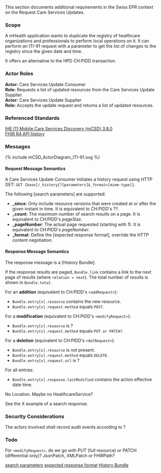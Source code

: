This section documents additional requirements in the Swiss EPR context on the Request Care Services Updates.

### Scope

A mHealth application wants to duplicate the registry of healthcare organizations and professionals to perform local
operations on it. It can perform an ITI-91 request with a parameter to get the list of changes to the
registry since the given date and time.

It offers an alternative to the HPD CH:PIDD transaction.

### Actor Roles

**Actor:** Care Services Update Consumer<br>
**Role:** Requests a list of updated resources from the Care Services Update Supplier.<br>
**Actor:** Care Services Update Supplier<br>
**Role:** Accepts the update request and returns a list of updated resources.

### Referenced Standards

[IHE ITI Mobile Care Services Discovery (mCSD) 3.8.0](https://profiles.ihe.net/ITI/mCSD/3.8.0/)<br>
[FHIR R4 API history](http://hl7.org/fhir/R4/http.html#history)

### Messages

<div>{% include mCSD_ActorDiagram_ITI-91.svg %}</div>

#### Request Message Semantics

A Care Services Update Consumer initiates a history request using HTTP GET: 
`GET [base]/_history{?[parameters]&_format=[mime-type]}`.

The following [search parameters] are supported:

- **\_since**: Only include resource versions that were created at or after the given instant in time. It is 
  equivalent to CH:PIDD's ??.
- **\_count**: The maximum number of search results on a page. It is equivalent to CH:PIDD's _pageSize_.
- **\_pageNumber**: The actual page requested (starting with 1). It is equivalent to CH:PIDD's _pageNumber_.
- **\_format**: Define the [expected response format], override the HTTP content negotiation.

#### Response Message Semantics

The response message is a [History Bundle].

If the response results are paged, `Bundle.link` contains a link to the next page of results (where `relation = next`).
The total number of results is shown in `Bundle.total`.

For an **addition** (equivalent to CH:PIDD's `<addRequest>`):

- `Bundle.entry[x].resource` contains the new resource.
- `Bundle.entry[x].request.method` equals `POST`.

For a **modification** (equivalent to CH:PIDD's `<modifyRequest>`):

- `Bundle.entry[x].resource` is ?
- `Bundle.entry[x].request.method` equals `PUT or PATCH?`.

For a **deletion** (equivalent to CH:PIDD's `<delRequest>`):

- `Bundle.entry[x].resource` is not present.
- `Bundle.entry[x].request.method` equals `DELETE`.
- `Bundle.entry[x].request.url` is ?

For all entries:

- `Bundle.entry[x].response.lastModified` contains the action effective date time.

No Location. Maybe no HealthcareService?

See the X example of a search response.

### Security Considerations

The actors involved shall record audit events according to ?

### Todo

For `<modifyRequest>`, do we go with PUT (full resource) or PATCH (differential only)? JsonPatch, XMLPatch or FHIRPath?

[search parameters](http://hl7.org/fhir/search.html#ptypes)
[expected response format](https://profiles.ihe.net/ITI/TF/Volume2/ch-Z.html#z.6-populating-the-expected-response-format)
[History Bundle](http://hl7.org/fhir/R4/bundle.html#history)
